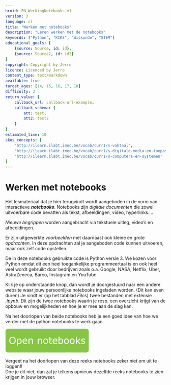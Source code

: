 ```yaml
---
hruid: PN_WerkingNotebooks-v1
version: 3
language: nl
title: "Werken met notebooks"
description: "Leren werken met de notebooks"
keywords: ["Python", "KIKS", "Wiskunde", "STEM"]
educational_goals: [
    {source: Source, id: id}, 
    {source: Source2, id: id2}
]
copyright: Copyright by Jerro
licence: Licenced by Jerro
content_type: text/markdown
available: true
target_ages: [14, 15, 16, 17, 18]
difficulty: 3
return_value: {
    callback_url: callback-url-example,
    callback_schema: {
        att: test,
        att2: test2
    }
}
estimated_time: 10
skos_concepts: [
    'http://ilearn.ilabt.imec.be/vocab/curr1/s-vaktaal', 
    'http://ilearn.ilabt.imec.be/vocab/curr1/s-digitale-media-en-toepassingen', 
    'http://ilearn.ilabt.imec.be/vocab/curr1/s-computers-en-systemen'
]
---
```


# Werken met notebooks

Het lesmateriaal dat je hier terugvindt wordt aangeboden in de vorm van interactieve **_notebooks_**. 
Notebooks zijn _digitale documenten_ die zowel uitvoerbare code bevatten als tekst, afbeeldingen, video, hyperlinks.... 

_Nieuwe begrippen_ worden aangebracht via tekstuele uitleg, video’s en afbeeldingen. 

Er zijn uitgewerkte _voorbeelden_ met daarnaast ook kleine en grote _opdrachten_.  In deze opdrachten zal je aangeboden code kunnen uitvoeren, maar ook zelf code opstellen.

De in deze notebooks gebruikte code is Python versie 3. We kozen voor Python omdat dit een heel toegankelijke programmeertaal is en ook heel veel wordt gebruikt door bedrijven zoals o.a. Google, NASA, Netflix, Uber, AstraZeneca, Barco, Instagram en YouTube.

Klik je op onderstaande knop,  dan wordt je doorgestuurd naar een andere website waar jouw persoonlijke notebooks ingeladen worden. (Dit kan even duren)
Je vindt er (op het tabblad _Files_) twee bestanden met extensie _.ipynb_.
Dit zijn de twee notebooks waarin je resp. een overzicht krijgt van de opbouw en mogelijkheden en hoe je er mee aan de slag kan. 

Na het doorlopen van beide notebooks heb je een goed idee van hoe we verder met de python notebooks te werk gaan.


[![](embed/Knop.png "Knop")](https://kiks.ilabt.imec.be/jupyterhub/?id=0101 "Notebooks Werking")  
  
Vergeet na het doorlopen van deze reeks notebooks zeker niet om uit te loggen!!  
Doe je dit niet, dan zal je telkens opnieuw dezelfde reeks notebooks te zien krijgen in jouw browser.  
